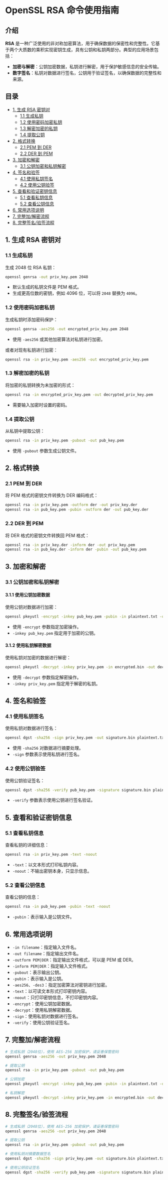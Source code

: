 # OpenSSL RSA 命令使用指南

## 介绍

**RSA** 是一种广泛使用的非对称加密算法，用于确保数据的保密性和完整性。它基于两个大质数的乘积实现密钥生成，具有公钥和私钥两部分。典型的应用场景包括：

- **加密与解密**：公钥加密数据，私钥进行解密，用于保护敏感信息的安全传输。
- **数字签名**：私钥对数据进行签名，公钥用于验证签名，以确保数据的完整性和来源。

## 目录

- [1. 生成 RSA 密钥对](#1-生成-rsa-密钥对)
  - [1.1 生成私钥](#11-生成私钥)
  - [1.2 使用密码加密私钥](#12-使用密码加密私钥)
  - [1.3 解密加密的私钥](#13-解密加密的私钥)
  - [1.4 提取公钥](#14-提取公钥)
- [2. 格式转换](#2-格式转换)
  - [2.1 PEM 到 DER](#21-pem-到-der)
  - [2.2 DER 到 PEM](#22-der-到-pem)
- [3. 加密和解密](#3-加密和解密)
  - [3.1 公钥加密和私钥解密](#31-公钥加密和私钥解密)
- [4. 签名和验签](#4-签名和验签)
  - [4.1 使用私钥签名](#41-使用私钥签名)
  - [4.2 使用公钥验签](#42-使用公钥验签)
- [5. 查看和验证密钥信息](#5-查看和验证密钥信息)
  - [5.1 查看私钥信息](#51-查看私钥信息)
  - [5.2 查看公钥信息](#52-查看公钥信息)
- [6. 常用选项说明](#6-常用选项说明)
- [7. 完整加/解密流程](#7-完整加解密流程)
- [8. 完整签名/验签流程](#8-完整签名验签流程)

## 1. 生成 RSA 密钥对

### 1.1 生成私钥

生成 2048 位 RSA 私钥：

```sh
openssl genrsa -out priv_key.pem 2048
```

- 默认生成的私钥文件是 PEM 格式。
- 生成更高位数的密钥，例如 4096 位，可以将 `2048` 替换为 `4096`。

### 1.2 使用密码加密私钥

生成私钥时添加密码保护：

```sh
openssl genrsa -aes256 -out encrypted_priv_key.pem 2048
```

- 使用 `-aes256` 或其他加密算法对私钥进行加密。

或者对现有私钥进行加密：

```sh
openssl rsa -in priv_key.pem -aes256 -out encrypted_priv_key.pem
```

### 1.3 解密加密的私钥

将加密的私钥转换为未加密的形式：

```sh
openssl rsa -in encrypted_priv_key.pem -out decrypted_priv_key.pem
```

- 需要输入加密时设置的密码。

### 1.4 提取公钥

从私钥中提取公钥：

```sh
openssl rsa -in priv_key.pem -pubout -out pub_key.pem
```

- 使用 `-pubout` 参数生成公钥文件。

## 2. 格式转换

### 2.1 PEM 到 DER

将 PEM 格式的密钥文件转换为 DER 编码格式：

```sh
openssl rsa -in priv_key.pem -outform der -out priv_key.der
openssl rsa -in pub_key.pem -pubin -outform der -out pub_key.der
```

### 2.2 DER 到 PEM

将 DER 格式的密钥文件转换回 PEM 格式：

```sh
openssl rsa -in priv_key.der -inform der -out priv_key.pem
openssl rsa -in pub_key.der -inform der -pubin -out pub_key.pem
```

## 3. 加密和解密

### 3.1 公钥加密和私钥解密

#### 3.1.1 使用公钥加密数据

使用公钥对数据进行加密：

```sh
openssl pkeyutl -encrypt -inkey pub_key.pem -pubin -in plaintext.txt -out encrypted.bin
```

- 使用 `-encrypt` 参数指定加密操作。
- `-inkey pub_key.pem` 指定用于加密的公钥。

#### 3.1.2 使用私钥解密数据

使用私钥对加密的数据进行解密：

```sh
openssl pkeyutl -decrypt -inkey priv_key.pem -in encrypted.bin -out decrypted.txt
```

- 使用 `-decrypt` 参数指定解密操作。
- `-inkey priv_key.pem` 指定用于解密的私钥。

## 4. 签名和验签

### 4.1 使用私钥签名

使用私钥对数据进行签名：

```sh
openssl dgst -sha256 -sign priv_key.pem -out signature.bin plaintext.txt
```

- 使用 `-sha256` 对数据进行摘要处理。
- `-sign` 参数表示使用私钥进行签名。

### 4.2 使用公钥验签

使用公钥验证签名：

```sh
openssl dgst -sha256 -verify pub_key.pem -signature signature.bin plaintext.txt
```

- `-verify` 参数表示使用公钥进行签名验证。

## 5. 查看和验证密钥信息

### 5.1 查看私钥信息

查看私钥的详细信息：

```sh
openssl rsa -in priv_key.pem -text -noout
```

- `-text`：以文本形式打印私钥内容。
- `-noout`：不输出密钥本身，只显示信息。

### 5.2 查看公钥信息

查看公钥的信息：

```sh
openssl rsa -in pub_key.pem -pubin -text -noout
```

- `-pubin`：表示输入是公钥文件。

## 6. 常用选项说明

- `-in filename`：指定输入文件名。
- `-out filename`：指定输出文件名。
- `-outform PEM|DER`：指定输出文件格式，可以是 PEM 或 DER。
- `-inform PEM|DER`：指定输入文件格式。
- `-pubout`：表示输出公钥。
- `-pubin`：表示输入是公钥。
- `-aes256`、`-des3`：指定加密算法对密钥进行加密。
- `-text`：以可读文本形式打印密钥内容。
- `-noout`：只打印密钥信息，不打印密钥内容。
- `-encrypt`：使用公钥加密数据。
- `-decrypt`：使用私钥解密数据。
- `-sign`：使用私钥对数据进行签名。
- `-verify`：使用公钥验证签名。

## 7. 完整加/解密流程

```sh
# 生成私钥（2048位），使用 AES-256 加密保护，请妥善保管密码
openssl genrsa -aes256 -out priv_key.pem 2048

# 提取公钥
openssl rsa -in priv_key.pem -pubout -out pub_key.pem

# 公钥加密
openssl pkeyutl -encrypt -inkey pub_key.pem -pubin -in plaintext.txt -out encrypted.bin

# 私钥解密
openssl pkeyutl -decrypt -inkey priv_key.pem -in encrypted.bin -out decrypted.txt
```

## 8. 完整签名/验签流程

```sh
# 生成私钥（2048位），使用 AES-256 加密保护，请妥善保管密码
openssl genrsa -aes256 -out priv_key.pem 2048

# 提取公钥
openssl rsa -in priv_key.pem -pubout -out pub_key.pem

# 使用私钥对摘要数据签名
openssl dgst -sha256 -sign priv_key.pem -out signature.bin plaintext.txt

# 使用公钥验证签名
openssl dgst -sha256 -verify pub_key.pem -signature signature.bin plaintext.txt
```


